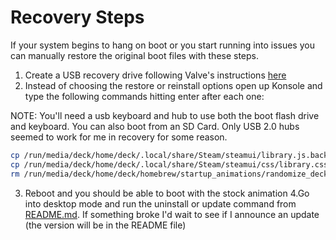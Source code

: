 # Recovery Steps
If your system begins to hang on boot or you start running into issues you can manually restore the original boot files with these steps.

1. Create a USB recovery drive following Valve's instructions [here](https://help.steampowered.com/en/faqs/view/1B71-EDF2-EB6D-2BB3)
2. Instead of choosing the restore or reinstall options open up Konsole and type the following commands hitting enter after each one:

NOTE: You'll need a usb keyboard and hub to use both the boot flash drive and keyboard. You can also boot from an SD Card. Only USB 2.0 hubs seemed to work for me in recovery for some reason.
```sh
cp /run/media/deck/home/deck/.local/share/Steam/steamui/library.js.backup /run/media/deck/home/deck/.local/share/Steam/steamui/library.js
cp /run/media/deck/home/deck/.local/share/Steam/steamui/css/library.css.backup /run/media/deck/home/deck/.local/share/Steam/steamui/css/library.css
rm /run/media/deck/home/deck/homebrew/startup_animations/randomize_deck_startup.sh
```
3. Reboot and you should be able to boot with the stock animation
4.Go into desktop mode and run the uninstall or update command from [README.md](../README.md). If something broke I'd wait to see if I announce an update (the version will be in the README file)